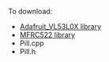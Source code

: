 To download:

- [Adafruit_VL53L0X library](https://learn.adafruit.com/bluefruit-nrf52-feather-learning-guide/arduino-bsp-setup)
- [MFRC522 library](https://github.com/miguelbalboa/rfid)
- Pill.cpp
- Pill.h
